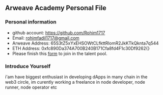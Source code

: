 ## Arweave Academy Personal File

### Personal information

- github account: https://github.com/Rohim1717
- Email: rohimfadil1717@gmail.com
- Arweave Address: 65S3tZ5xYxEHSOWtCLfkttRlomR2JkKTkQknta7q544
- ETH Address: 0xfc890Da374A700B240B171Cfa8fd4F1c30Df9262{}
- Please finish this [form](https://docs.google.com/forms/d/e/1FAIpQLSfWA5fIIcBgmRppm3jNz5vmf9Mai_QMVil-2pO4r7YKn_Zhtw/viewform?usp=sf_link) to join in the talent pool.

### Introduce Yourself
 i'am have biggest enthusiast in developing dApps in many chain in the web3 circle, im curently working a freelance in node developer, node runner, node operator etc
